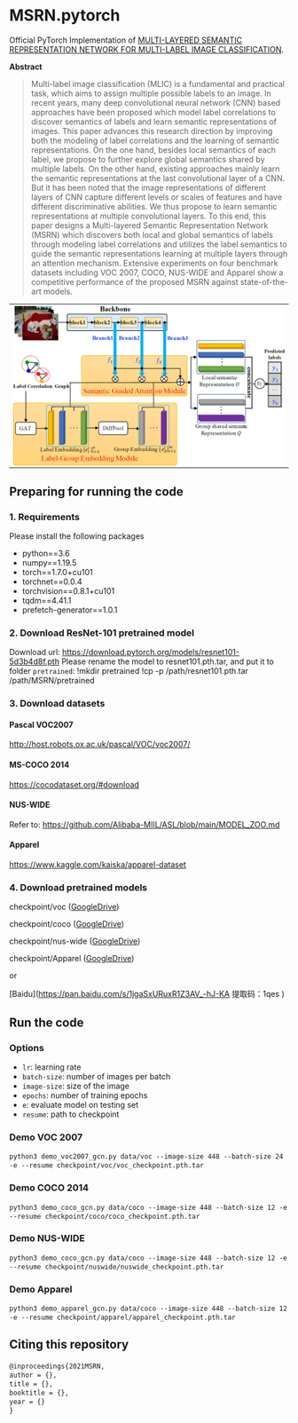 # MSRN.pytorch

Official PyTorch Implementation
of [MULTI-LAYERED SEMANTIC REPRESENTATION NETWORK FOR MULTI-LABEL IMAGE CLASSIFICATION](https://arxiv.org/......).

**Abstract**
> Multi-label image classification (MLIC) is a fundamental and
> practical task, which aims to assign multiple possible labels
> to an image. In recent years, many deep convolutional neural
> network (CNN) based approaches have been proposed
> which model label correlations to discover semantics of labels
> and learn semantic representations of images. This paper
> advances this research direction by improving both the modeling
> of label correlations and the learning of semantic representations.
> On the one hand, besides local semantics of each
> label, we propose to further explore global semantics shared
> by multiple labels. On the other hand, existing approaches
> mainly learn the semantic representations at the last convolutional
> layer of a CNN. But it has been noted that the image
> representations of different layers of CNN capture different
> levels or scales of features and have different discriminative
> abilities. We thus propose to learn semantic representations at
> multiple convolutional layers. To this end, this paper designs
> a Multi-layered Semantic Representation Network (MSRN)
> which discovers both local and global semantics of labels
> through modeling label correlations and utilizes the label semantics
> to guide the semantic representations learning at multiple
> layers through an attention mechanism. Extensive experiments
> on four benchmark datasets including VOC 2007,
> COCO, NUS-WIDE and Apparel show a competitive performance
> of the proposed MSRN against state-of-the-art models.

<p align="center">
 <table class="tg">
  <tr>
    <td class="tg-c3ow"><img src="./pics/model.png" align="center" width="600" ></td>
  </tr>
</table>
</p>

## Preparing for running the code

### 1. Requirements

Please install the following packages

- python==3.6
- numpy==1.19.5
- torch==1.7.0+cu101
- torchnet==0.0.4
- torchvision==0.8.1+cu101
- tqdm==4.41.1
- prefetch-generator==1.0.1

### 2. Download ResNet-101 pretrained model

Download url: https://download.pytorch.org/models/resnet101-5d3b4d8f.pth
Please rename the model to resnet101.pth.tar, and put it to folder `pretrained`:
!mkdir pretrained
!cp -p /path/resnet101.pth.tar /path/MSRN/pretrained

### 3. Download datasets

#### Pascal VOC2007

http://host.robots.ox.ac.uk/pascal/VOC/voc2007/

#### MS-COCO 2014

https://cocodataset.org/#download

#### NUS-WIDE

Refer to: https://github.com/Alibaba-MIIL/ASL/blob/main/MODEL_ZOO.md

#### Apparel

https://www.kaggle.com/kaiska/apparel-dataset

### 4. Download pretrained models

checkpoint/voc ([GoogleDrive](https://drive.google.com/file/d/1--QgXcZiR6iI-luAT7FdiGBjWogM07xK/view?usp=sharing))

checkpoint/coco ([GoogleDrive](https://drive.google.com/file/d/1x-pSlk6VCEeUgP8ngKXwd07lHxxA6H49/view?usp=sharing))

checkpoint/nus-wide ([GoogleDrive](https://drive.google.com/file/d/1AvXK8j2Pu9YtvmBkKCtUgPQA3xI7Dtxc/view?usp=sharing))

checkpoint/Apparel ([GoogleDrive](https://drive.google.com/file/d/1yfFoAAVL8vb_8F39nErPnXiN9ibQJrzN/view?usp=sharing))

or

[Baidu](https://pan.baidu.com/s/1jgaSxURuxR1Z3AV_-hJ-KA 提取码：1qes )

## Run the code

### Options

- `lr`: learning rate
- `batch-size`: number of images per batch
- `image-size`: size of the image
- `epochs`: number of training epochs
- `e`: evaluate model on testing set
- `resume`: path to checkpoint

### Demo VOC 2007
```
python3 demo_voc2007_gcn.py data/voc --image-size 448 --batch-size 24 -e --resume checkpoint/voc/voc_checkpoint.pth.tar
```

### Demo COCO 2014

```
python3 demo_coco_gcn.py data/coco --image-size 448 --batch-size 12 -e --resume checkpoint/coco/coco_checkpoint.pth.tar
```

### Demo NUS-WIDE

```
python3 demo_coco_gcn.py data/coco --image-size 448 --batch-size 12 -e --resume checkpoint/nuswide/nuswide_checkpoint.pth.tar
```

### Demo Apparel

```
python3 demo_apparel_gcn.py data/coco --image-size 448 --batch-size 12 -e --resume checkpoint/apparel/apparel_checkpoint.pth.tar
```

## Citing this repository

```
@inproceedings{2021MSRN,
author = {},
title = {},
booktitle = {},
year = {}
}
```
